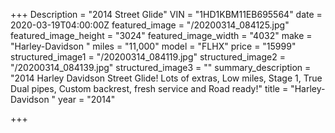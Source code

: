 +++
Description = "2014 Street Glide"
VIN = "1HD1KBM11EB695564"
date = 2020-03-19T04:00:00Z
featured_image = "/20200314_084125.jpg"
featured_image_height = "3024"
featured_image_width = "4032"
make = "Harley-Davidson "
miles = "11,000"
model = "FLHX"
price = "15999"
structured_image1 = "/20200314_084119.jpg"
structured_image2 = "/20200314_084139.jpg"
structured_image3 = ""
summary_description = "2014 Harley Davidson Street Glide! Lots of extras, Low miles, Stage 1, True Dual pipes, Custom backrest, fresh service and Road ready!"
title = "Harley-Davidson "
year = "2014"

+++
